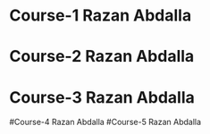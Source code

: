 # Course-1 Razan Abdalla
# Course-2 Razan Abdalla
# Course-3 Razan Abdalla
#Course-4 Razan Abdalla
#Course-5 Razan Abdalla

